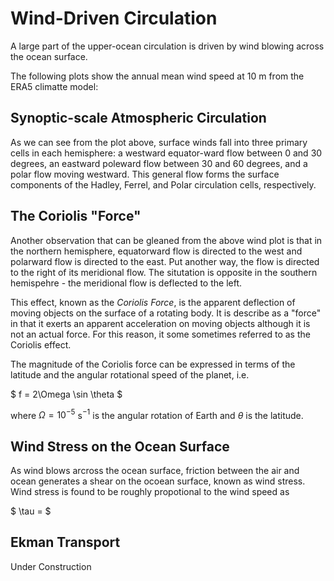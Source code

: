 # Wind-Driven Circulation

A large part of the upper-ocean circulation is driven by wind blowing across the ocean surface.

The following plots show the annual mean wind speed at 10 m from the ERA5 climatte model:


## Synoptic-scale Atmospheric Circulation
As we can see from the plot above, surface winds fall into three primary cells in each hemisphere: a westward equator-ward flow between 0 and 30 degrees, an eastward poleward flow between 30 and 60 degrees, and a polar flow moving westward. This general flow forms the surface components of the Hadley, Ferrel, and Polar circulation cells, respectively.



## The Coriolis "Force"
Another observation that can be gleaned from the above wind plot is that in the northern hemisphere, equatorward flow is directed to the west and polarward flow is directed to the east. Put another way, the flow is directed to the right of its meridional flow. The situtation is opposite in the southern hemispehre - the meridional flow is deflected to the left.

This effect, known as the *Coriolis Force*, is the apparent deflection of moving objects on the surface of a rotating body. It is describe as a "force" in that it exerts an apparent acceleration on moving objects although it is not an actual force. For this reason, it some sometimes referred to as the Coriolis effect.

The magnitude of the Coriolis force can be expressed in terms of the latitude and the angular rotational speed of the planet, i.e.

$
f = 2\Omega \sin \theta
$

where $\Omega = 10^{-5}$ s$^{-1}$ is the angular rotation of Earth and $\theta$ is the latitude. 


## Wind Stress on the Ocean Surface
As wind blows arcross the ocean surface, friction between the air and ocean generates a shear on the ocoean surface, known as wind stress. Wind stress is found to be roughly propotional to the wind speed as

$
\tau =
$


## Ekman Transport
Under Construction
